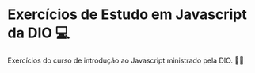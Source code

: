 # Exercícios de Estudo em Javascript da DIO :computer:

Exercícios do curso de introdução ao Javascript ministrado pela DIO. :woman_student:

